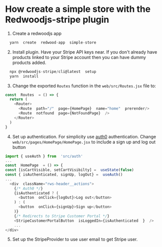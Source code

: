 # How create a simple store with the Redwoodjs-stripe plugin
1. Create a redwoodjs app
```js
  yarn  create  redwood-app  simple-store
```
2. Install plugin. Have your Stripe API keys near. If you don't already have products linked to your Stripe account then you can have dummy products added.

```js
  npx @redwoodjs-stripe/cli@latest  setup
  yarn  install
```
3. Change the exported `Routes` function in the `web/src/Routes.jsx` file to:
```js
const  Routes  = () => {
  return (
    <Router>
      <Route  path="/"  page={HomePage}  name="home"  prerender/>
      <Route  notfound  page={NotFoundPage}  />
    </Router>
  )
}
```
4. Set up authentication. For simplicity use [auth0](https://docs.redwoodjs.com/docs/auth/auth0) authentication. Change `web/src/pages/HomePage/HomePage.jsx` to include a sign up and log out button
```js
import { useAuth } from  'src/auth'
...
const  HomePage  = () => {
const [isCartVisible, setCartVisibilty] =  useState(false)
const { isAuthenticated, signUp, logOut} =  useAuth()
...
  <div  className="rws-header__actions">
    {/* Auth0 */}
    {isAuthenticated ? (
      <button  onClick={logOut}>Log out</button>
    ) : (
      <button  onClick={signUp}>Sign up</button>
    )}
    {/* Redirects to Stripe Customer Portal */}
    <StripeCustomerPortalButton  isLoggedIn={isAuthenticated  }  />
    ...
</div>
```
5. Set up the StripeProvider to use user email to get Stripe user.
